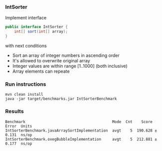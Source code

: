 ### IntSorter
Implement interface
```java
public interface IntSorter {
    int[] sort(int[] array);
}
```
with next conditions
- Sort an array of integer numbers in ascending order
- It's allowed to overwrite original array
- Integer values are within range [1..1000] (both inclusive)
- Array elements can repeate

### Run instructions
```shell
mvn clean install
java -jar target/benchmarks.jar IntSorterBenchmark
```

### Results
```shell
Benchmark                                       Mode  Cnt    Score   Error  Units
IntSorterBenchmark.javaArraySortImplementation  avgt    5  190.628 ± 0.131  ns/op
IntSorterBenchmark.oxegBubbleImplementation     avgt    5  212.881 ± 0.177  ns/op
```